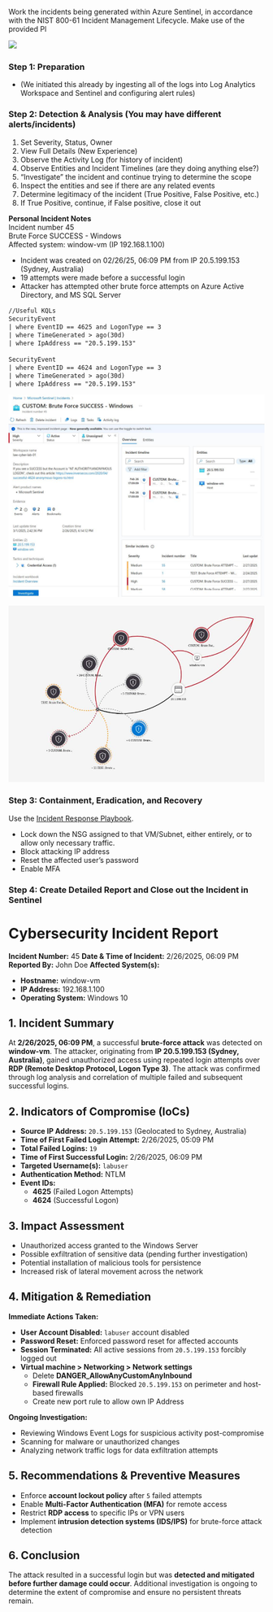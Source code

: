  Work the incidents being generated within Azure Sentinel, in accordance with the NIST 800-61 Incident Management Lifecycle. Make use of the provided Pl

![](https://lh7-rt.googleusercontent.com/docsz/AD_4nXdnagqPuu211VsLh0NW_JobLol9rPUC4eH10nQ_woUjP9hmx65J1haLY47sEKUP9URBUgb8PFBCXtSiJolkuukwzlrvj3-YE7tQwAaKmwye1Zn2nfCcfRS7w0903Fi2K6ZJNJqztWHlskJlkZaRegFHeOG1?key=a-vOivSIyk126Mf0_1sl0g)

### Step 1: Preparation
- (We initiated this already by ingesting all of the logs into Log Analytics Workspace and Sentinel and configuring alert rules)
### Step 2: Detection & Analysis (You may have different alerts/incidents)
1. Set Severity, Status, Owner
2. View Full Details (New Experience)
3. Observe the Activity Log (for history of incident)
4. Observe Entities and Incident Timelines (are they doing anything else?)
5. “Investigate” the incident and continue trying to determine the scope
6. Inspect the entities and see if there are any related events
7. Determine legitimacy of the incident (True Positive, False Positive, etc.)
8. If True Positive, continue, if False positive, close it out

**Personal Incident Notes**  
Incident number 45  
Brute Force SUCCESS - Windows  
Affected system: window-vm (IP 192.168.1.100)  
- Incident was created on 02/26/25, 06:09 PM from IP 20.5.199.153 (Sydney, Australia) 
- 19 attempts were made before a successful login
- Attacker has attempted other brute force attempts on Azure Active Directory, and MS SQL Server

```
//Useful KQLs
SecurityEvent
| where EventID == 4625 and LogonType == 3
| where TimeGenerated > ago(30d)
| where IpAddress == "20.5.199.153"

SecurityEvent
| where EventID == 4624 and LogonType == 3
| where TimeGenerated > ago(30d)
| where IpAddress == "20.5.199.153"
```

![|580](images/250301T14-43-03-pdc0x2.jpg)

![|580](images/250301T15-18-32-7xhdfj.jpg)
### Step 3: Containment, Eradication, and Recovery
Use the [Incident Response Playbook](3.11.1%20Incident%20Response%20Playbook.md).
- Lock down the NSG assigned to that VM/Subnet, either entirely, or to allow only necessary traffic.
- Block attacking IP address
- Reset the affected user’s password
- Enable MFA 
### Step 4: Create Detailed Report and Close out the Incident in Sentinel
# **Cybersecurity Incident Report**
**Incident Number:** 45
**Date & Time of Incident:** 2/26/2025, 06:09 PM
**Reported By:** John Doe
**Affected System(s):**
- **Hostname:** window-vm
- **IP Address:** 192.168.1.100
- **Operating System:** Windows 10
## **1. Incident Summary**
At **2/26/2025, 06:09 PM**, a successful **brute-force attack** was detected on **window-vm**. The attacker, originating from **IP 20.5.199.153 (Sydney, Australia)**, gained unauthorized access using repeated login attempts over **RDP (Remote Desktop Protocol, Logon Type 3)**. The attack was confirmed through log analysis and correlation of multiple failed and subsequent successful logins.

## **2. Indicators of Compromise (IoCs)**
- **Source IP Address:** `20.5.199.153` (Geolocated to Sydney, Australia)
- **Time of First Failed Login Attempt:** 2/26/2025, 05:09 PM
- **Total Failed Logins:** `19`
- **Time of First Successful Login:** 2/26/2025, 06:09 PM
- **Targeted Username(s):** `labuser`
- **Authentication Method:** NTLM
- **Event IDs:**
    - **4625** (Failed Logon Attempts)
    - **4624** (Successful Logon)
## **3. Impact Assessment**
- Unauthorized access granted to the Windows Server
- Possible exfiltration of sensitive data (pending further investigation)
- Potential installation of malicious tools for persistence
- Increased risk of lateral movement across the network
## **4. Mitigation & Remediation**
**Immediate Actions Taken:**
- **User Account Disabled:** `labuser` account disabled
- **Password Reset:** Enforced password reset for affected accounts
- **Session Terminated:** All active sessions from `20.5.199.153` forcibly logged out
- **Virtual machine > Networking > Network settings**
	- Delete **DANGER_AllowAnyCustomAnyInbound**
	- **Firewall Rule Applied:** Blocked `20.5.199.153` on perimeter and host-based firewalls
	- Create new port rule to allow own IP Address

**Ongoing Investigation:**
- Reviewing Windows Event Logs for suspicious activity post-compromise
- Scanning for malware or unauthorized changes
- Analyzing network traffic logs for data exfiltration attempts
## **5. Recommendations & Preventive Measures**
- Enforce **account lockout policy** after `5` failed attempts
- Enable **Multi-Factor Authentication (MFA)** for remote access
- Restrict **RDP access** to specific IPs or VPN users
- Implement **intrusion detection systems (IDS/IPS)** for brute-force attack detection
## **6. Conclusion**
The attack resulted in a successful login but was **detected and mitigated before further damage could occur**. Additional investigation is ongoing to determine the extent of compromise and ensure no persistent threats remain.